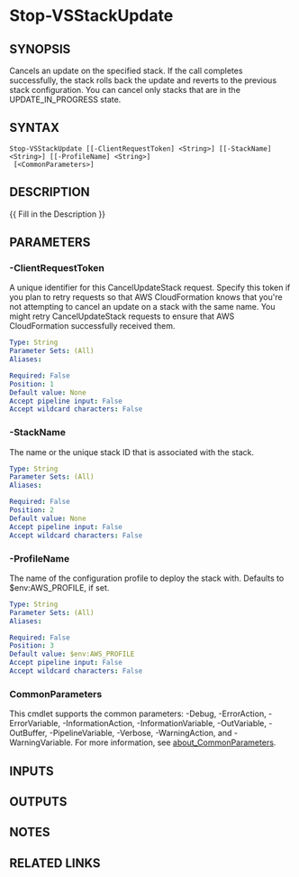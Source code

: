 # Stop-VSStackUpdate

## SYNOPSIS
Cancels an update on the specified stack.
If the call completes successfully, the stack rolls back the update and reverts to the previous stack configuration.
You can cancel only stacks that are in the UPDATE_IN_PROGRESS state.

## SYNTAX

```
Stop-VSStackUpdate [[-ClientRequestToken] <String>] [[-StackName] <String>] [[-ProfileName] <String>]
 [<CommonParameters>]
```

## DESCRIPTION
{{ Fill in the Description }}

## PARAMETERS

### -ClientRequestToken
A unique identifier for this CancelUpdateStack request.
Specify this token if you plan to retry requests so that AWS CloudFormation knows that you're not attempting to cancel an update on a stack with the same name.
You might retry CancelUpdateStack requests to ensure that AWS CloudFormation successfully received them.

```yaml
Type: String
Parameter Sets: (All)
Aliases:

Required: False
Position: 1
Default value: None
Accept pipeline input: False
Accept wildcard characters: False
```

### -StackName
The name or the unique stack ID that is associated with the stack.

```yaml
Type: String
Parameter Sets: (All)
Aliases:

Required: False
Position: 2
Default value: None
Accept pipeline input: False
Accept wildcard characters: False
```

### -ProfileName
The name of the configuration profile to deploy the stack with.
Defaults to $env:AWS_PROFILE, if set.

```yaml
Type: String
Parameter Sets: (All)
Aliases:

Required: False
Position: 3
Default value: $env:AWS_PROFILE
Accept pipeline input: False
Accept wildcard characters: False
```

### CommonParameters
This cmdlet supports the common parameters: -Debug, -ErrorAction, -ErrorVariable, -InformationAction, -InformationVariable, -OutVariable, -OutBuffer, -PipelineVariable, -Verbose, -WarningAction, and -WarningVariable. For more information, see [about_CommonParameters](http://go.microsoft.com/fwlink/?LinkID=113216).

## INPUTS

## OUTPUTS

## NOTES

## RELATED LINKS
